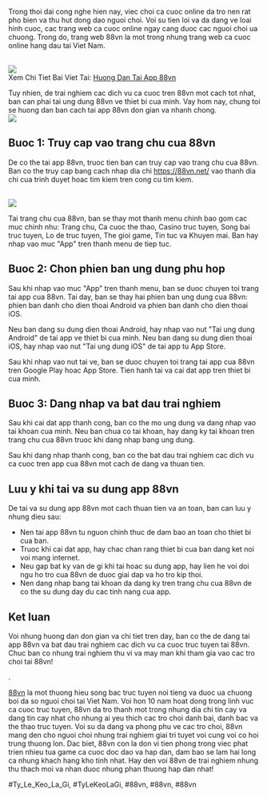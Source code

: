 <p>Trong thoi dai cong nghe hien nay, viec choi ca cuoc online da tro nen rat pho bien va thu hut dong dao nguoi choi. Voi su tien loi va da dang ve loai hinh cuoc, cac trang web ca cuoc online ngay cang duoc cac nguoi choi ua chuong. Trong do, trang web 88vn la mot trong nhung trang web ca cuoc online hang dau tai Viet Nam.</p><br><img src="https://88vn.mba/wp-content/uploads/2025/02/huong-dan-dang-ky-88vn.webp"></br>
Xem Chi Tiet Bai Viet Tai: <a href="https://88vn.mba/huong-dan-tai-app-88vn/">Huong Dan Tai App 88vn</a><p>Tuy nhien, de trai nghiem cac dich vu ca cuoc tren 88vn mot cach tot nhat, ban can phai tai ung dung 88vn ve thiet bi cua minh. Vay hom nay, chung toi se huong dan ban cach tai app 88vn don gian va nhanh chong.<br><img src="https://88vn.mba/wp-content/uploads/2025/02/huong-dan-nap-tien-88vn.webp"></br><h2>Buoc 1: Truy cap vao trang chu cua 88vn</h2><p>De co the tai app 88vn, truoc tien ban can truy cap vao trang chu cua 88vn. Ban co the truy cap bang cach nhap dia chi <a href="https://88vn.net/">https://88vn.net/</a> vao thanh dia chi cua trinh duyet hoac tim kiem tren cong cu tim kiem.</p><br><img src="https://88vn.mba/wp-content/uploads/2025/02/huong-dan-tai-app-88vn-3.webp"></br><p>Tai trang chu cua 88vn, ban se thay mot thanh menu chinh bao gom cac muc chinh nhu: Trang chu, Ca cuoc the thao, Casino truc tuyen, Song bai truc tuyen, Lo de truc tuyen, The gioi game, Tin tuc va Khuyen mai. Ban hay nhap vao muc "App" tren thanh menu de tiep tuc.<h2>Buoc 2: Chon phien ban ung dung phu hop</h2><p>Sau khi nhap vao muc "App" tren thanh menu, ban se duoc chuyen toi trang tai app cua 88vn. Tai day, ban se thay hai phien ban ung dung cua 88vn: phien ban danh cho dien thoai Android va phien ban danh cho dien thoai iOS.</p><p>Neu ban dang su dung dien thoai Android, hay nhap vao nut "Tai ung dung Android" de tai app ve thiet bi cua minh. Neu ban dang su dung dien thoai iOS, hay nhap vao nut "Tai ung dung iOS" de tai app tu App Store.<p>Sau khi nhap vao nut tai ve, ban se duoc chuyen toi trang tai app cua 88vn tren Google Play hoac App Store. Tien hanh tai va cai dat app tren thiet bi cua minh.</p><h2>Buoc 3: Dang nhap va bat dau trai nghiem</h2><p>Sau khi cai dat app thanh cong, ban co the mo ung dung va dang nhap vao tai khoan cua minh. Neu ban chua co tai khoan, hay dang ky tai khoan tren trang chu cua 88vn truoc khi dang nhap bang ung dung.</p><p>Sau khi dang nhap thanh cong, ban co the bat dau trai nghiem cac dich vu ca cuoc tren app cua 88vn mot cach de dang va thuan tien.</p><h2>Luu y khi tai va su dung app 88vn</h2><p>De tai va su dung app 88vn mot cach thuan tien va an toan, ban can luu y nhung dieu sau:</p><ul>
<li>Nen tai app 88vn tu nguon chinh thuc de dam bao an toan cho thiet bi cua ban.</li>
<li>Truoc khi cai dat app, hay chac chan rang thiet bi cua ban dang ket noi voi mang internet.</li>
<li>Neu gap bat ky van de gi khi tai hoac su dung app, hay lien he voi doi ngu ho tro cua 88vn de duoc giai dap va ho tro kip thoi.</li>
<li>Nen dang nhap bang tai khoan da dang ky tren trang chu cua 88vn de co the su dung day du cac tinh nang cua app.</li>
</ul><h2>Ket luan</h2><p>Voi nhung huong dan don gian va chi tiet tren day, ban co the de dang tai app 88vn va bat dau trai nghiem cac dich vu ca cuoc truc tuyen tai 88vn. Chuc ban co nhung trai nghiem thu vi va may man khi tham gia vao cac tro choi tai 88vn!</p><p>.

<a href="https://88vn.mba/">88vn</a> la mot thuong hieu song bac truc tuyen noi tieng va duoc ua chuong boi da so nguoi choi tai Viet Nam. Voi hon 10 nam hoat dong trong linh vuc ca cuoc truc tuyen, 88vn da tro thanh mot trong nhung dia chi tin cay va dang tin cay nhat cho nhung ai yeu thich cac tro choi danh bai, danh bac va the thao truc tuyen. Voi su da dang va phong phu ve cac tro choi, 88vn mang den cho nguoi choi nhung trai nghiem giai tri tuyet voi cung voi co hoi trung thuong lon. Dac biet, 88vn con la don vi tien phong trong viec phat trien nhieu tua game ca cuoc doc dao va hap dan, dam bao se lam hai long ca nhung khach hang kho tinh nhat. Hay den voi 88vn de trai nghiem nhung thu thach moi va nhan duoc nhung phan thuong hap dan nhat!</p>
#Ty_Le_Keo_La_Gi, #TyLeKeoLaGi, #88vn, #88vn, #88vn
